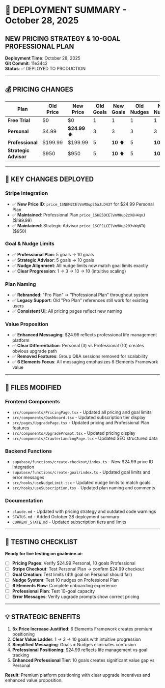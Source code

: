 # 🚀 DEPLOYMENT SUMMARY - October 28, 2025

## NEW PRICING STRATEGY & 10-GOAL PROFESSIONAL PLAN

**Deployment Time**: October 28, 2025  
**Git Commit**: 11e34c2  
**Status**: ✅ DEPLOYED TO PRODUCTION

---

## 💰 PRICING CHANGES

| Plan | Old Price | New Price | Old Goals | New Goals | Old Nudges | New Nudges |
|------|-----------|-----------|-----------|-----------|------------|------------|
| **Free Trial** | $0 | $0 | 1 | 1 | 1 | 1 |
| **Personal** | $4.99 | **$24.99** ⬆️ | 3 | 3 | 3 | 3 |
| **Professional** | $199.99 | $199.99 | 5 | **10** ⬆️ | 5 | **10** ⬆️ |
| **Strategic Advisor** | $950 | $950 | 5 | **10** ⬆️ | 5 | **10** ⬆️ |

---

## 🎯 KEY CHANGES DEPLOYED

### **Stripe Integration**
- ✅ **New Price ID**: `price_1SNEM2CElVmMOup25aJLD43T` for $24.99 Personal Plan
- ✅ **Maintained**: Professional Plan `price_1SHE5DCElVmMOup2zX8H4qnJ` ($199.99)
- ✅ **Maintained**: Strategic Advisor `price_1SCPJLCElVmMOup293vWqNTQ` ($950)

### **Goal & Nudge Limits**
- ✅ **Professional Plan**: 5 goals → 10 goals
- ✅ **Strategic Advisor**: 5 goals → 10 goals  
- ✅ **Nudge Alignment**: All nudge limits now match goal limits exactly
- ✅ **Clear Progression**: 1 → 3 → 10 → 10 (intuitive scaling)

### **Plan Naming**
- ✅ **Rebranded**: "Pro Plan" → "Professional Plan" throughout system
- ✅ **Legacy Support**: Old "Pro Plan" references still work for existing users
- ✅ **Consistent UI**: All pricing pages reflect new naming

### **Value Proposition** 
- ✅ **Enhanced Messaging**: $24.99 reflects professional life management platform
- ✅ **Clear Differentiation**: Personal (3) vs Professional (10) creates obvious upgrade path
- ✅ **Removed Features**: Group Q&A sessions removed for scalability
- ✅ **6 Elements Focus**: All messaging emphasizes 6 Elements Framework value

---

## 📁 FILES MODIFIED

### **Frontend Components**
- `src/components/PricingPage.tsx` - Updated all pricing and goal limits
- `src/components/Dashboard.tsx` - Updated subscription tier display  
- `src/pages/UpgradePage.tsx` - Updated pricing and Professional Plan features
- `src/components/UpgradePrompt.tsx` - Updated pricing display
- `src/components/CrawlerLandingPage.tsx` - Updated SEO structured data

### **Backend Functions**
- `supabase/functions/create-checkout/index.ts` - New $24.99 price ID integration
- `supabase/functions/create-goal/index.ts` - Updated goal limits and error messages
- `src/hooks/useNudgeLimit.tsx` - Updated nudge limits to match goals
- `src/hooks/useSubscription.tsx` - Updated plan naming and comments

### **Documentation**
- `claude.md` - Updated with pricing strategy and outdated code warnings
- `STATUS.md` - Added October 28 deployment summary
- `CURRENT_STATE.md` - Updated subscription tiers and limits

---

## 🧪 TESTING CHECKLIST

**Ready for live testing on goalmine.ai:**

- [ ] **Pricing Pages**: Verify $24.99 Personal, 10 goals Professional  
- [ ] **Stripe Checkout**: Test Personal Plan → confirm $24.99 checkout
- [ ] **Goal Creation**: Test limits (4th goal on Personal should fail)
- [ ] **Nudge System**: Test 10 nudges on Professional Plan
- [ ] **6 Elements Flow**: Complete onboarding experience
- [ ] **Professional Plan**: Test 10-goal capacity
- [ ] **Error Messages**: Verify upgrade prompts show correct pricing

---

## 💡 STRATEGIC BENEFITS

1. **5x Price Increase Justified**: 6 Elements Framework creates premium positioning
2. **Clear Value Ladder**: 1 → 3 → 10 goals with intuitive progression  
3. **Simplified Messaging**: Goals = Nudges eliminates confusion
4. **Professional Positioning**: $24.99 reflects life management vs goal tracking
5. **Enhanced Professional Tier**: 10 goals creates significant value gap vs Personal

**Result**: Premium platform positioning with clear upgrade incentives and enhanced value proposition.
